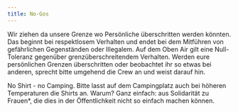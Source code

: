 ```yaml
---
title: No-Gos
---
```

Wir ziehen da unsere Grenze wo Persönliche überschritten werden könnten. Das beginnt bei respektlosem Verhalten und endet bei dem Mitführen von gefährlichen Gegenständen oder Illegalem. Auf dem Oben Air gilt eine Null-Toleranz gegenüber grenzüberschreitendem Verhalten. Werden eure persönlichen Grenzen überschritten oder beobachtet ihr so etwas bei anderen, sprecht bitte umgehend die Crew an und weist darauf hin.

No Shirt - no Camping. Bitte lasst auf dem Campingplatz auch bei höheren Temperaturen die Shirts an. Warum? Ganz einfach: aus Solidarität zu Frauen*, die dies in der Öffentlichkeit nicht so einfach machen können.